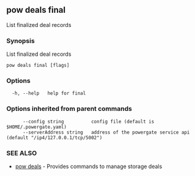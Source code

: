 ## pow deals final

List finalized deal records

### Synopsis

List finalized deal records

```
pow deals final [flags]
```

### Options

```
  -h, --help   help for final
```

### Options inherited from parent commands

```
      --config string          config file (default is $HOME/.powergate.yaml)
      --serverAddress string   address of the powergate service api (default "/ip4/127.0.0.1/tcp/5002")
```

### SEE ALSO

* [pow deals](pow_deals.md)	 - Provides commands to manage storage deals


